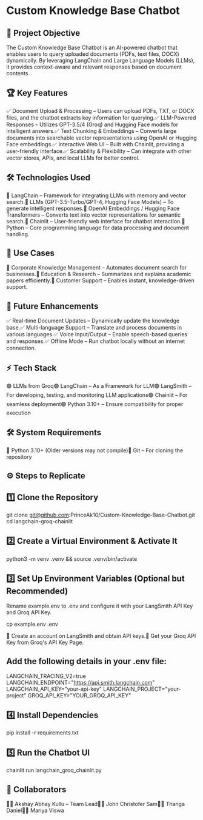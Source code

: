 # Custom Knowledge Base Chatbot

## 🚀 Project Objective

The Custom Knowledge Base Chatbot is an AI-powered chatbot that enables users to query uploaded documents (PDFs, text files, DOCX) dynamically. By leveraging LangChain and Large Language Models (LLMs), it provides context-aware and relevant responses based on document contents.

## 🏆 Key Features

✅ Document Upload & Processing – Users can upload PDFs, TXT, or DOCX files, and the chatbot extracts key information for querying.✅ LLM-Powered Responses – Utilizes GPT-3.5/4 (Groq) and Hugging Face models for intelligent answers.✅ Text Chunking & Embeddings – Converts large documents into searchable vector representations using OpenAI or Hugging Face embeddings.✅ Interactive Web UI – Built with Chainlit, providing a user-friendly interface.✅ Scalability & Flexibility – Can integrate with other vector stores, APIs, and local LLMs for better control.

## 🛠 Technologies Used

🔹 LangChain – Framework for integrating LLMs with memory and vector search.🔹 LLMs (GPT-3.5-Turbo/GPT-4, Hugging Face Models) – To generate intelligent responses.🔹 OpenAI Embeddings / Hugging Face Transformers – Converts text into vector representations for semantic search.🔹 Chainlit – User-friendly web interface for chatbot interaction.🔹 Python – Core programming language for data processing and document handling.

## 🎯 Use Cases

🔹 Corporate Knowledge Management – Automates document search for businesses.🔹 Education & Research – Summarizes and explains academic papers efficiently.🔹 Customer Support – Enables instant, knowledge-driven support.

## 📌 Future Enhancements

✅ Real-time Document Updates – Dynamically update the knowledge base.✅ Multi-language Support – Translate and process documents in various languages.✅ Voice Input/Output – Enable speech-based queries and responses.✅ Offline Mode – Run chatbot locally without an internet connection.

## ⚡ Tech Stack

🟢 LLMs from Groq🟢 LangChain – As a Framework for LLM🟢 LangSmith – For developing, testing, and monitoring LLM applications🟢 Chainlit – For seamless deployment🟢 Python 3.10+ – Ensure compatibility for proper execution

## 🛠 System Requirements

🔹 Python 3.10+ (Older versions may not compile)🔹 Git – For cloning the repository

## ⚙️ Steps to Replicate

## 1️⃣ Clone the Repository

git clone git@github.com:PrinceAk10/Custom-Knowledge-Base-Chatbot.git
cd langchain-groq-chainlit

## 2️⃣ Create a Virtual Environment & Activate It

python3 -m venv .venv && source .venv/bin/activate

## 3️⃣ Set Up Environment Variables (Optional but Recommended)

Rename example.env to .env and configure it with your LangSmith API Key and Groq API Key.

cp example.env .env

🔹 Create an account on LangSmith and obtain API keys.🔹 Get your Groq API Key from Groq's API Key Page.

## Add the following details in your .env file:

LANGCHAIN_TRACING_V2=true
LANGCHAIN_ENDPOINT="https://api.smith.langchain.com"
LANGCHAIN_API_KEY="your-api-key"
LANGCHAIN_PROJECT="your-project"
GROQ_API_KEY="YOUR_GROQ_API_KEY"

## 4️⃣ Install Dependencies

pip install -r requirements.txt

## 5️⃣ Run the Chatbot UI

chainlit run langchain_groq_chainlit.py

## 👥 Collaborators

👨‍💻 Akshay Abhay Kullu – Team Lead👨‍💻 John Christofer Sam👨‍💻 Thanga Daniel👨‍💻 Mariya Viswa

